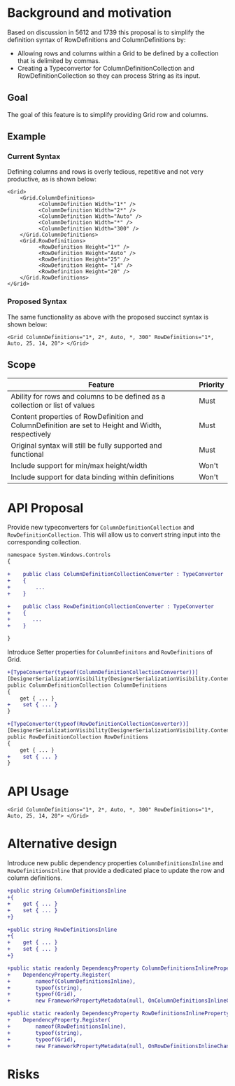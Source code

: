 # Background and motivation

Based on discussion in 5612 and 1739 this proposal is to simplify the definition syntax of RowDefinitions and ColumnDefinitions by:

- Allowing rows and columns within a Grid to be defined by a collection that is delimited by commas.
- Creating a Typeconvertor for ColumnDefinitionCollection and RowDefinitionCollection so they can process String as its input.

## Goal
The goal of this feature is to simplify providing Grid row and columns. 

## Example
### Current Syntax
Defining columns and rows is overly tedious, repetitive and not very productive, as is shown below:
```
<Grid>
    <Grid.ColumnDefinitions>
          <ColumnDefinition Width="1*" />
          <ColumnDefinition Width="2*" />
          <ColumnDefinition Width="Auto" />
          <ColumnDefinition Width="*" />
          <ColumnDefinition Width="300" />
    </Grid.ColumnDefinitions>
    <Grid.RowDefinitions>
          <RowDefinition Height="1*" />
          <RowDefinition Height="Auto" />
          <RowDefinition Height="25" />
          <RowDefinition Height= "14" />
          <RowDefinition Height="20" />
    </Grid.RowDefinitions>
</Grid>
```
### Proposed Syntax
The same functionality as above with the proposed succinct syntax is shown below:
```
<Grid ColumnDefinitions="1*, 2*, Auto, *, 300" RowDefinitions="1*, Auto, 25, 14, 20"> </Grid>
```

## Scope
| Feature     | Priority      |
| -------------- | -------------- |
| Ability for rows and columns to be defined as a collection or list of values | Must |
| Content properties of RowDefinition and ColumnDefinition are set to Height and Width, respectively | Must |
| Original syntax will still be fully supported and functional | Must |
| Include support for min/max height/width | Won't |
| Include support for data binding within definitions | Won't |


# API Proposal
Provide new typeconverters for `ColumnDefinitionCollection` and `RowDefinitionCollection`. 
This will allow us to convert string input into the corresponding collection.  

```diff
namespace System.Windows.Controls
{

+    public class ColumnDefinitionCollectionConverter : TypeConverter
+    {
+        ...
+    }

+    public class RowDefinitionCollectionConverter : TypeConverter
+    {
+       ...
+    }

}

```
Introduce Setter properties for `ColumnDefinitons` and `RowDefinitions` of Grid. 

```diff
+[TypeConverter(typeof(ColumnDefinitionCollectionConverter))]
[DesignerSerializationVisibility(DesignerSerializationVisibility.Content)]
public ColumnDefinitionCollection ColumnDefinitions
{
    get { ... }
+    set { ... }
}

+[TypeConverter(typeof(RowDefinitionCollectionConverter))]
[DesignerSerializationVisibility(DesignerSerializationVisibility.Content)]
public RowDefinitionCollection RowDefinitions
{
    get { ... }
+    set { ... }
}

```

# API Usage
```xaml
<Grid ColumnDefinitions="1*, 2*, Auto, *, 300" RowDefinitions="1*, Auto, 25, 14, 20"> </Grid>
```

# Alternative design
Introduce new public dependency properties `ColumnDefinitionsInline` and `RowDefinitionsInline` that provide a dedicated place to update the row and column definitions. 

```diff
+public string ColumnDefinitionsInline
+{
+    get { ... }
+    set { ... }
+}

+public string RowDefinitionsInline
+{
+    get { ... }
+    set { ... }
+}

+public static readonly DependencyProperty ColumnDefinitionsInlineProperty =
+    DependencyProperty.Register(
+        nameof(ColumnDefinitionsInline),
+        typeof(string),
+        typeof(Grid),
+        new FrameworkPropertyMetadata(null, OnColumnDefinitionsInlineChanged));

+public static readonly DependencyProperty RowDefinitionsInlineProperty =
+    DependencyProperty.Register(
+        nameof(RowDefinitionsInline),
+        typeof(string),
+        typeof(Grid),
+        new FrameworkPropertyMetadata(null, OnRowDefinitionsInlineChanged));
```

# Risks
